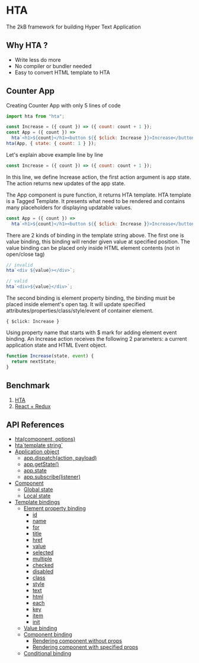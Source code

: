 # HTA

The 2kB framework for building Hyper Text Application

## Why HTA ?

- Write less do more
- No compiler or bundler needed
- Easy to convert HTML template to HTA

## Counter App

Creating Counter App with only 5 lines of code

```js
import hta from "hta";

const Increase = ({ count }) => ({ count: count + 1 });
const App = ({ count }) =>
  hta`<h1>${count}</h1><button ${{ $click: Increase }}>Increase</button>`;
hta(App, { state: { count: 1 } });
```

Let's explain above example line by line

```js
const Increase = ({ count }) => ({ count: count + 1 });
```

In this line, we define Increase action, the first action argument is app state.
The action returns new updates of the app state.

The App component is pure function, it returns HTA template. HTA template is a Tagged Template.
It presents what need to be rendered and contains many placeholders for displaying updatable values.

```js
const App = ({ count }) =>
  hta`<h1>${count}</h1><button ${{ $click: Increase }}>Increase</button>`;
```

There are 2 kinds of binding in the template string above.
The first one is value binding, this binding will render given value at specified position.
The value binding can be placed only inside HTML element contents (not in open/close tag)

```js
// invalid
hta`<div ${value}></div>`;

// valid
hta`<div>${value}</div>`;
```

The second binding is element property binding, the binding must be placed inside element's open tag.
It will update specified attributes/properties/class/style/event of container element.

```
{ $click: Increase }
```

Using property name that starts with \$ mark for adding element event binding.
An Increase action receives the following 2 parameters: a current application state and HTML Event object.

```js
function Increase(state, event) {
  return nextState;
}
```

## Benchmark

1. [HTA](https://codesandbox.io/s/hta-benchmark-6tjge?file=/src/index.js)
1. [React + Redux](https://codesandbox.io/s/hardcore-glade-ts4q7)

## API References

- [hta(component, options)](#)
- [hta\`template string`](#)
- [Application object](#)
  - [app.dispatch(action, payload)](#)
  - [app.getState()](#)
  - [app.state](#)
  - [app.subscribe(listener)](#)
- [Component](#)
  - [Global state](#)
  - [Local state](#)
- [Template bindings](#)
  - [Element property binding](#)
    - [id](#)
    - [name](#)
    - [for](#)
    - [title](#)
    - [href](#)
    - [value](#)
    - [selected](#)
    - [multiple](#)
    - [checked](#)
    - [disabled](#)
    - [class](#)
    - [style](#)
    - [text](#)
    - [html](#)
    - [each](#)
    - [key](#)
    - [item](#)
    - [init](#)
  - [Value binding](#)
  - [Component binding](#)
    - [Rendering component without props](#)
    - [Rendering component with specified props](#)
  - [Conditional binding](#)
